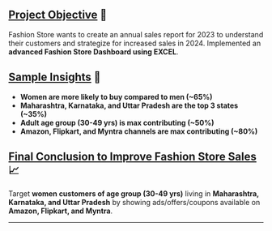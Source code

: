 

## <u>Project Objective</u> 🎯
Fashion Store wants to create an annual sales report for 2023 to understand their customers and strategize for increased sales in 2024. Implemented an **advanced Fashion Store Dashboard using EXCEL**.

## <u>Sample Insights</u> 📌
- **Women are more likely to buy compared to men (~65%)**
- **Maharashtra, Karnataka, and Uttar Pradesh are the top 3 states (~35%)**
- **Adult age group (30-49 yrs) is max contributing (~50%)**
- **Amazon, Flipkart, and Myntra channels are max contributing (~80%)**

## <u>Final Conclusion to Improve Fashion Store Sales</u> 📈
Target **women customers of age group (30-49 yrs)** living in **Maharashtra, Karnataka, and Uttar Pradesh** by showing ads/offers/coupons available on **Amazon, Flipkart, and Myntra**.

---
